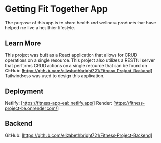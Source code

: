 # Getting Fit Together App

The purpose of this app is to share health and wellness products that have helped me live a healthier lifestyle.  

## Learn More

This project was built as a React application that allows for CRUD operations on a single resource.  This project also utilizes a RESTful server that performs CRUD actions on a single resource that can be found on GitHub: [https://github.com/elizabethbright721/Fitness-Project-Backend] Tailwindscss was used to design this application.

## Deployment

Netlify: [https://fitness-app-eab.netlify.app/] 
Render: [https://fitness-project-be.onrender.com/]

## Backend

GitHub: [https://github.com/elizabethbright721/Fitness-Project-Backend] 